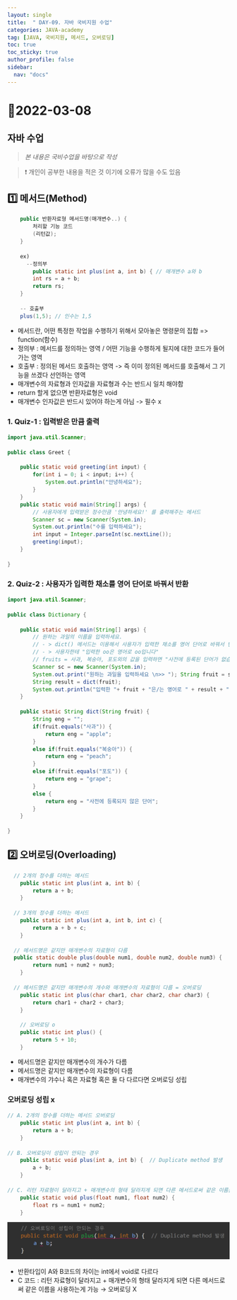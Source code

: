 ```yaml
---
layout: single
title:  " DAY-09. 자바 국비지원 수업"
categories: JAVA-academy
tag: [JAVA, 국비지원, 메서드, 오버로딩]
toc: true
toc_sticky: true
author_profile: false
sidebar:
  nav: "docs"
---
```


# 📌2022-03-08

## 자바 수업 
<!--Quote-->
> *본 내용은 국비수업을 바탕으로 작성*

> ❗ 개인이 공부한 내용을 적은 것 이기에 오류가 많을 수도 있음 


## **1️⃣ 메서드(Method)**

```java
	public 반환자료형 메서드명(매개변수..) {
		처리할 기능 코드 
		(리턴값);
 	}

	ex) 
	  --정의부 
		public static int plus(int a, int b) { // 매개변수 a와 b
		int rs = a + b;
		return rs;
	}

	-- 호출부 
	plus(1,5); // 인수는 1,5
```

- 메서드란, 어떤 특정한 작업을 수행하기 위해서 모아놓은 명령문의 집합 => function(함수)
- 정의부 : 메서드를 정의하는 영역 / 어떤 기능을 수행하게 될지에 대한 코드가 들어가는 영역
- 호출부 : 정의된 메서드 호출하는 영역 -> 즉 이미 정의된 메서드를 호출해서 그 기능을 쓰겠다 선언하는 영역
- 매개변수의 자료형과 인자값을 자료형과 수는 반드시 일치 해야함
- return 할게 없으면 반환자료형은 void
- 매개변수 인자값은 반드시 있어야 하는게 아님 -> 필수 x

### 1. Quiz-1 : 입력받은 만큼 출력

```java
import java.util.Scanner;

public class Greet {

	public static void greeting(int input) {
		for(int i = 0; i < input; i++) {
			System.out.println("안녕하세요");			
		}
	}
	public static void main(String[] args) {
		// 사용자에게 입력받은 정수만큼 '안녕하세요!' 를 출력해주는 메서드 
		Scanner sc = new Scanner(System.in);
		System.out.println("수를 입력하세요");
		int input = Integer.parseInt(sc.nextLine());
		greeting(input);
	}

}
```

### 2. Quiz-2 : 사용자가 입력한 채소를 영어 단어로 바꿔서 반환

```java
import java.util.Scanner;

public class Dictionary {
	
	public static void main(String[] args) {
		// 원하는 과일의 이름을 입력하세요. 
		// - > dict() 메서드는 이용해서 사용자가 입력한 채소를 영어 단어로 바꿔서 반환해주는 메서드를 구성 
		// - > 사용자한테 "입력한 oo은 영어로 oo입니다"
		// fruits = 사과, 복숭아, 포도외의 값을 입력하면 "사전에 등록된 단어가 없습니다".
		Scanner sc = new Scanner(System.in);
		System.out.print("원하는 과일을 입력하세요 \n>> "); String fruit = sc.nextLine();
		String result = dict(fruit);
		System.out.println("입력한 "+ fruit + "은/는 영어로 " + result + "입니다");
	}
	
	public static String dict(String fruit) {
		String eng = "";
		if(fruit.equals("사과")) {
			return eng = "apple";
		}
		else if(fruit.equals("복숭아")) { 
			return eng = "peach";
		}
		else if(fruit.equals("포도")) { 
			return eng = "grape";
		}
		else {
			return eng = "사전에 등록되지 않은 단어";
		}
	}

}
```

## **2️⃣ 오버로딩(Overloading)**

```java
  // 2개의 정수를 더하는 메서드
	public static int plus(int a, int b) {
		return a + b;
	}
	
  // 3개의 정수를 더하는 메서드
	public static int plus(int a, int b, int c) {
		return a + b + c;
	}

  // 메서드명은 같지만 매개변수의 자료형이 다름
  public static double plus(double num1, double num2, double num3) {
		return num1 + num2 + num3;
	}

  // 메서드명은 같지만 매개변수의 개수와 매개변수의 자료형이 다름 = 오버로딩
	public static int plus(char char1, char char2, char char3) {
		return char1 + char2 + char3;
	}
	
	// 오버로딩 o
	public static int plus() {
		return 5 + 10;
	}
```

- 메서드명은 같지만 매개변수의 개수가 다름
- 메서드명은 같지만 매개변수의 자료형이 다름
- 매개변수의 갸수나 혹은 자료형 혹은 둘 다 다르다면 오버로딩 성립

### 오버로딩 성립 x

```java
// A. 2개의 정수를 더하는 메서드 오버로딩
	public static int plus(int a, int b) {
		return a + b;
	}

// B. 오버로딩이 성립이 안되는 경우
	public static void plus(int a, int b) {  // Duplicate method 발생
		a + b;
	}

// C. 리턴 자료형이 달라지고 + 매개변수의 형태 달라지게 되면 다른 메서드로써 같은 이름을 사용하는게 가능 
	public static void plus(float num1, float num2) {
		float rs = num1 + num2;
	}
```

![1.png](/assets/images/posts/2022-03-08/1.png)

- 반환타입이 A와 B코드의 차이는 int에서 void로 다르다
- C 코드 : 리턴 자료형이 달라지고 + 매개변수의 형태 달라지게 되면 다른 메서드로써 같은 이름을 사용하는게 가능 → 오버로딩 X

